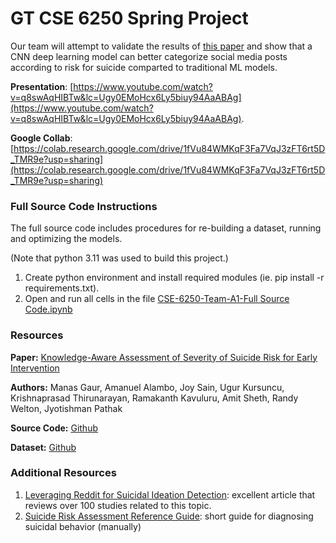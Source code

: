 # GT CSE 6250 Spring Project

Our team will attempt to validate the results of [this paper](https://dl.acm.org/doi/10.1145/3308558.3313698)
and show that a CNN deep learning model can better categorize social media posts 
according to risk for suicide comparted to traditional ML models.

**Presentation**: [https://www.youtube.com/watch?v=q8swAqHIBTw&lc=Ugy0EMoHcx6Ly5biuy94AaABAg](https://www.youtube.com/watch?v=q8swAqHIBTw&lc=Ugy0EMoHcx6Ly5biuy94AaABAg).

**Google Collab**: [https://colab.research.google.com/drive/1fVu84WMKqF3Fa7VqJ3zFT6rt5D_TMR9e?usp=sharing](https://colab.research.google.com/drive/1fVu84WMKqF3Fa7VqJ3zFT6rt5D_TMR9e?usp=sharing)

### Full Source Code Instructions
The full source code includes procedures for re-building a dataset, running and optimizing the models.

(Note that python 3.11 was used to build this project.)

1. Create python environment and install required modules (ie. pip install -r requirements.txt). 
2. Open and run all cells in the file [CSE-6250-Team-A1-Full Source Code.ipynb](https://github.com/bpopp/CSE-6250-Final-Project/blob/main/CSE-6250-Team-A1-Full%20Source%20Code.ipynb)

### Resources

**Paper:**
[Knowledge-Aware Assessment of Severity of Suicide Risk for Early Intervention](https://dl.acm.org/doi/10.1145/3308558.3313698)

**Authors:**
Manas Gaur, Amanuel Alambo, Joy Sain, Ugur Kursuncu, Krishnaprasad Thirunarayan, Ramakanth Kavuluru, Amit Sheth, Randy Welton, Jyotishman Pathak

**Source Code:**
[Github](https://github.com/jpsain/Suicide-Severity)

**Dataset:**
[Github](https://github.com/manasgaur/Knowledge-aware-Assessment-of-Severity-of-Suicide-Risk-for-Early-Intervention)

### Additional Resources

1. [Leveraging Reddit for Suicidal Ideation Detection](https://www.ncbi.nlm.nih.gov/pmc/articles/PMC9407719/): excellent article that reviews over 100 studies related to this topic. 
1. [Suicide Risk Assessment Reference Guide](https://www.mentalhealth.va.gov/docs/Suicide_Risk_Assessment_Reference_Guide.pdf): short guide for diagnosing suicidal behavior (manually)
